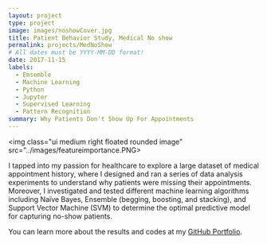 ```yaml
---
layout: project
type: project
image: images/noshowCover.jpg
title: Patient Behavior Study, Medical No show
permalink: projects/MedNoShow
# All dates must be YYYY-MM-DD format!
date: 2017-11-15
labels:
  - Emsemble
  - Machine Learning
  - Python
  - Jupyter
  - Supervised Learning
  - Pattern Recognition
summary: Why Patients Don't Show Up For Appointments
---
```



<img class="ui medium right floated rounded image" src="../images/featureimportance.PNG>

I tapped into my passion for healthcare to explore a large dataset of medical appointment history, where I designed and ran a series of data analysis experiments to understand why patients were missing their appointments. Moreover, I investigated and tested different machine learning algorithms including Naïve Bayes, Ensemble (begging, boosting, and stacking), and Support Vector Machine (SVM) to determine the optimal predictive model for capturing no-show patients.  
 
You can learn more about the results and codes at my [GitHub Portfolio](https://github.com/JasonWu1211/Portfolio/tree/master/Ensemble%20Learning%20-%20Predicting%20Medical%20Medical%20No%20Show%20%7C%20Python).
